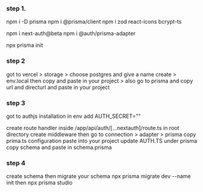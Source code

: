 ### step 1.

npm i -D prisma
npm i @prisma/client
npm i zod react-icons bcrypt-ts

npm i next-auth@beta
npm i @auth/prisma-adapter

npx prisma init

### step 2

got to vercel > storage > choose postgres and give a name create > env.local then copy and paste in your project > also go to prisma and copy url and directurl and paste in your project

### step 3

got to authjs installation
in env add AUTH_SECRET=""

create route handler inside /app/api/auth/[...nextauth]/route.ts
in root directory create middleware
then go to connection > adapter > prisma copy prima.ts configuration paste into your project
update AUTH.TS
under prisma copy schema and paste in schema.prisma
### step 4
create schema  then migrate your schema
npx prisma migrate dev --name init
then npx prisma studio
